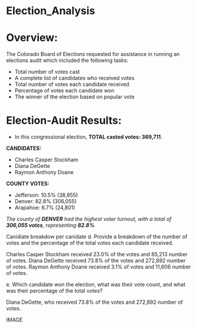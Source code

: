 # Election_Analysis

# Overview:
The Colorado Board of Elections requested for assistance in running an elections audit which included the following tasks:
 
-	Total number of votes cast
-	A complete list of candidates who received votes
-	Total number of votes each candidate received
-	Percentage of votes each candidate won
-	The winner of the election based on popular vote


# Election-Audit Results: 

- In this congressional election, **TOTAL casted votes: 369,711**.

**CANDIDATES:**
- Charles Casper Stockham
- Diana DeGette
- Raymon Anthony Doane

**COUNTY VOTES:**
- Jefferson: 10.5% (38,855)
- Denver: 82.8% (306,055)
- Arapahoe: 6.7% (24,801)

_The county of **DENVER** had the highest voter turnout, with a total of **306,055 votes**, representing **82.8%**_

Canidiate breakdow per canidate d.	Provide a breakdown of the number of votes and the percentage of the total votes each candidate received.

Charles Casper Stockham received 23.0% of the votes and 85,213 number of votes.
Diana DeGette received 73.8% of the votes and 272,892 number of votes.
Raymon Anthony Doane received 3.1% of votes and 11,606 number of votes.

e.	Which candidate won the election, what was their vote count, and what was their percentage of the total votes?

Diana DeGette, who received 73.8% of the votes and 272,892 number of votes.

IMAGE
